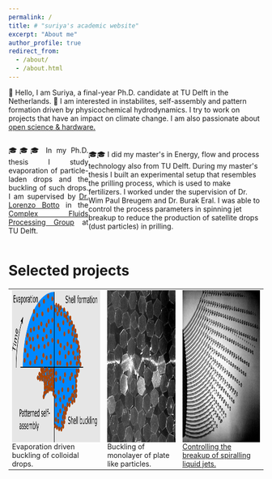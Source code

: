 ```yaml
---
permalink: /
title: # "suriya's academic website"
excerpt: "About me"
author_profile: true
redirect_from: 
  - /about/
  - /about.html
---
```




👋 Hello, I am Suriya, a final-year Ph.D. candidate at TU Delft in the Netherlands. 🔬 I am interested in instabilites, self-assembly and pattern formation driven by physicochemical hydrodynamics. I try to work on projects that have an impact on climate change. I am also passionate about <a href="https://suriyaflow.github.io/suriyaprakash.github.io/opensource/">open science & hardware.</a>


<div style="display: flex; align-items: center;">
<p style="text-align: justify;"> 🎓🎓🎓 In my Ph.D. thesis I study evaporation of particle-laden drops and the buckling of such drops. I am supervised by <a href="https://www.tudelft.nl/staff/l.botto/?cHash=7ba1f9f844091f98d5670993cb9cc996">Dr. Lorenzo Botto</a>  in the <a href = "https://www.tudelft.nl/me/over/afdelingen/process-energy/research/complex-fluid-processing">Complex Fluids Processing Group</a> at TU Delft. 

  🎓🎓 I did my master's in Energy, flow and process technology also from TU Delft. During my master's thesis I built an experimental setup that resembles the prilling process, which is used to make fertilizers. I worked under the supervision of Dr. Wim Paul Breugem and Dr. Burak Eral. I was able to control the process parameters in spinning jet breakup to reduce the production of satellite drops (dust particles) in prilling.
</p>
</div>

Selected projects
======

<!-- <div style="display: flex; align-items: center;">
  <img src="./images/spiralling_liq_jet.png" alt="Alt Text" width="300" align="right" style="margin-right: 30px;">
  <p style="text-align: justify;">🎓🎓 I did my master in Energy, flow and process technology also from TU Delft. For my thesis I built an experimental setup that resembles the prilling process which is used to make fertilizers under the supervision of Dr. Wim Paul Breugem and Dr. Burak Eral. I was able to control the process parameters in spinning jet breakup to reduce the production of satellite drops (dust particles) in prilling. It is estimated that each prilling tower emits 1500 tons of nitrogen based pollutants in to the air every year. I was able to successfully eliminate the satellite drops in the model prilling machine I built. Read my <a href = "http://resolver.tudelft.nl/uuid:2d4a4fec-0637-4fa4-842e-f6e924cf8369">thesis</a> or our <a href = "https://www.cambridge.org/core/journals/journal-of-fluid-mechanics/article/controlling-the-breakup-of-spiralling-jets-results-from-experiments-nonlinear-simulations-and-linear-stability-analysis/06D64EB348A30FFE210F42BE8192E4DF">paper.</a></p>
</div> -->

 <table>
        <tr>
            <td>
                <div class="image-container">
                    <img class="portfolio-image" src="./images/evap_buck.png" alt="Evaporation driven buckling of colloidal drops" align="center" style="margin-right: 0px; height: 300px">
                    <div class="description">Evaporation driven buckling of colloidal drops.</div>
                </div>
            </td>
            <td>
                <div class="image-container">
                    <img class="portfolio-image" src="./images/monolayer_buck.png" alt="Buckling of monolayer of plate like particles" align="center" style="margin-right: 0px; height: 300px">
                    <div class="description">Buckling of monolayer of plate like particles.</div>
                </div>
            </td>
          <td>
                <div class="image-container">
                    <img class="portfolio-image" src="./images/spiral_jet.png" alt="Controlling the breakup of spiralling liquid jets" align="center" style="margin-right: 0px; height: 300px">
                    <div class="description"><a href = "https://www.cambridge.org/core/journals/journal-of-fluid-mechanics/article/controlling-the-breakup-of-spiralling-jets-results-from-experiments-nonlinear-simulations-and-linear-stability-analysis/06D64EB348A30FFE210F42BE8192E4DF">Controlling the breakup of spiralling liquid jets.</a></div>
                </div>
            </td>
        </tr>
        <!--<tr>
            <td>
                <div class="image-container">
                    <img src="image4.jpg" alt="Description of Image 4">
                    <div class="description">Description for image 4.</div>
                </div>
            </td>
            <td>
                <div class="image-container">
                    <img src="image5.jpg" alt="Description of Image 5">
                    <div class="description">Description for image 5.</div>
                </div>
            </td>
            <td>
                <div class="image-container">
                    <img src="image6.jpg" alt="Description of Image 6">
                    <div class="description">Description for image 6.</div>
                </div>
            </td>
        </tr>-->
    </table>
